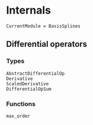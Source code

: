 # Internals

```@meta
CurrentModule = BasisSplines
```

## Differential operators

### Types

```@docs
AbstractDifferentialOp
Derivative
ScaledDerivative
DifferentialOpSum
```

### Functions

```@docs
max_order
```
